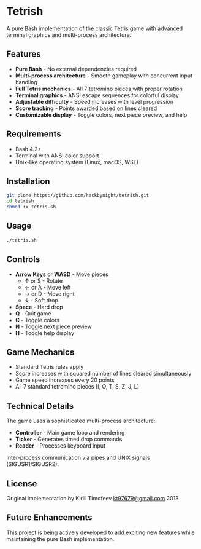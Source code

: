 # Tetrish

A pure Bash implementation of the classic Tetris game with advanced terminal graphics and multi-process architecture.

## Features

- **Pure Bash** - No external dependencies required
- **Multi-process architecture** - Smooth gameplay with concurrent input handling
- **Full Tetris mechanics** - All 7 tetromino pieces with proper rotation
- **Terminal graphics** - ANSI escape sequences for colorful display
- **Adjustable difficulty** - Speed increases with level progression
- **Score tracking** - Points awarded based on lines cleared
- **Customizable display** - Toggle colors, next piece preview, and help

## Requirements

- Bash 4.2+ 
- Terminal with ANSI color support
- Unix-like operating system (Linux, macOS, WSL)

## Installation

```bash
git clone https://github.com/hackbynight/tetrish.git
cd tetrish
chmod +x tetris.sh
```

## Usage

```bash
./tetris.sh
```

## Controls

- **Arrow Keys** or **WASD** - Move pieces
  - ↑ or S - Rotate
  - ← or A - Move left
  - → or D - Move right
  - ↓ - Soft drop
- **Space** - Hard drop
- **Q** - Quit game
- **C** - Toggle colors
- **N** - Toggle next piece preview
- **H** - Toggle help display

## Game Mechanics

- Standard Tetris rules apply
- Score increases with squared number of lines cleared simultaneously
- Game speed increases every 20 points
- All 7 standard tetromino pieces (I, O, T, S, Z, J, L)

## Technical Details

The game uses a sophisticated multi-process architecture:
- **Controller** - Main game loop and rendering
- **Ticker** - Generates timed drop commands
- **Reader** - Processes keyboard input

Inter-process communication via pipes and UNIX signals (SIGUSR1/SIGUSR2).

## License

Original implementation by Kirill Timofeev <kt97679@gmail.com> 2013

## Future Enhancements

This project is being actively developed to add exciting new features while maintaining the pure Bash implementation.